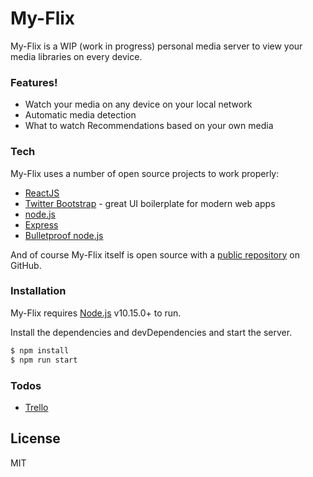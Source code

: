 # My-Flix

My-Flix is a WIP (work in progress) personal media server to view your media libraries on every device. 

### Features!

  - Watch your media on any device on your local network
  - Automatic media detection
  - What to watch Recommendations based on your own media 

### Tech

My-Flix uses a number of open source projects to work properly:

* [ReactJS](https://reactjs.org/)
* [Twitter Bootstrap](http://twitter.github.com/bootstrap/) - great UI boilerplate for modern web apps
* [node.js](http://nodejs.org)
* [Express](http://expressjs.com)
* [Bulletproof node.js](https://github.com/santiq/bulletproof-nodejs)

And of course My-Flix itself is open source with a [public repository](https://github.com/krystianBooker/Media-Server#readme)
 on GitHub.

### Installation

My-Flix requires [Node.js](https://nodejs.org/) v10.15.0+ to run.

Install the dependencies and devDependencies and start the server.

```sh
$ npm install
$ npm run start
```

### Todos
 - [Trello](https://trello.com/b/swTfOikV/my-flix)

License
----
MIT